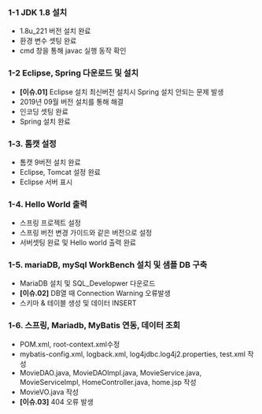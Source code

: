 ### 1-1 JDK 1.8 설치

-  1.8u_221 버전 설치 완료
-  환경 변수 셋팅 완료
-  cmd 창을 통해 javac 실행 동작 확인

### 1-2 Eclipse, Spring 다운로드 및 설치

- **[이슈.01]** Eclipse 설치 최신버전 설치시 Spring 설치 안되는 문제 발생
- 2019년 09월 버전 설치를 통해 해결
- 인코딩 셋팅 완료
- Spring 설치 완료

### 1-3. 톰캣 설정

- 톰캣 9버전 설치 완료
- Eclipse, Tomcat 설정 완료
- Eclipse 서버 표시

### 1-4. Hello World 출력

- 스프링 프로젝트 설정
- 스프링 버전 변경 가이드와 같은 버전으로 설정
- 서버셋팅 완료 및 Hello world 출력 완료

### 1-5. mariaDB, mySql WorkBench 설치 및 샘플 DB 구축

- MariaDB 설치 및 SQL_Developwer 다운로드
- **[이슈.02]** DB열 때 Connection Warning 오류발생 
- 스키마 & 테이블 생성 및 데이터 INSERT 

### 1-6. 스프링, Mariadb, MyBatis 연동, 데이터 조회

- POM.xml, root-context.xml수정
- mybatis-config.xml, logback.xml, log4jdbc.log4j2.properties, test.xml 작성
- MovieDAO.java, MovieDAOImpl.java, MovieService.java, MovieServiceImpl, HomeController.java, home.jsp 작성
- MovieVO.java 작성
- **[이슈.03]** 404 오류 발생
